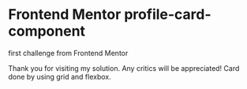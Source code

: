 # Frontend Mentor profile-card-component
 first challenge from Frontend Mentor

Thank you for visiting my solution. Any critics will be appreciated!
Card done by using grid and flexbox.
